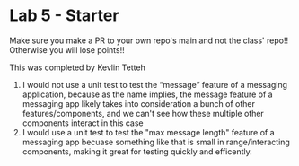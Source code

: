 # Lab 5 - Starter
Make sure you make a PR to your own repo's main and not the class' repo!! Otherwise you will lose points!!

This was completed by Kevlin Tetteh

1. I would not use a unit test to test the “message” feature of a messaging application, because as the name implies, the message feature of a messaging app likely takes into consideration a bunch of other features/components, and we can't see how these multiple other components interact in this case
2. I would use a unit test to test the "max message length" feature of a messaging app becuase something like that is small in range/interacting components, making it great for testing quickly and efficently.
